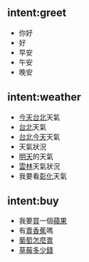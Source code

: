 ## intent:greet
- 你好
- 好
- 早安
- 午安
- 晚安

## intent:weather
- [今天](date)[台北](location)天氣
- [台北](location)天氣
- [台北](location)[今天](date)天氣
- 天氣狀況
- [明天](date)的天氣
- [雲林](location)天氣狀況
- 我要看[彰化](location)天氣

## intent:buy
- 我要[買](action)一個[蘋果](item)
- 有[賣](action)[香蕉](item)嗎
- [葡萄](item)[怎麼賣](question)
- [草莓](item)[多少錢](question)
